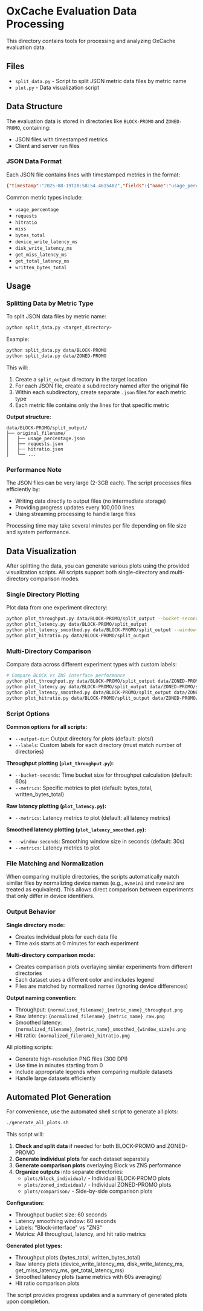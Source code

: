# OxCache Evaluation Data Processing

This directory contains tools for processing and analyzing OxCache evaluation data.

## Files

- `split_data.py` - Script to split JSON metric data files by metric name
- `plot.py` - Data visualization script

## Data Structure

The evaluation data is stored in directories like `BLOCK-PROMO` and `ZONED-PROMO`, containing:
- JSON files with timestamped metrics
- Client and server run files

### JSON Data Format

Each JSON file contains lines with timestamped metrics in the format:
```json
{"timestamp":"2025-08-19T20:58:54.461540Z","fields":{"name":"usage_percentage","value":0.0}}
```

Common metric types include:
- `usage_percentage`
- `requests`
- `hitratio`
- `miss`
- `bytes_total`
- `device_write_latency_ms`
- `disk_write_latency_ms`
- `get_miss_latency_ms`
- `get_total_latency_ms`
- `written_bytes_total`

## Usage

### Splitting Data by Metric Type

To split JSON data files by metric name:

```bash
python split_data.py <target_directory>
```

Example:
```bash
python split_data.py data/BLOCK-PROMO
python split_data.py data/ZONED-PROMO
```

This will:
1. Create a `split_output` directory in the target location
2. For each JSON file, create a subdirectory named after the original file
3. Within each subdirectory, create separate `.json` files for each metric type
4. Each metric file contains only the lines for that specific metric

**Output structure:**
```
data/BLOCK-PROMO/split_output/
├── original_filename/
│   ├── usage_percentage.json
│   ├── requests.json
│   ├── hitratio.json
│   └── ...
```

### Performance Note

The JSON files can be very large (2-3GB each). The script processes files efficiently by:
- Writing data directly to output files (no intermediate storage)
- Providing progress updates every 100,000 lines
- Using streaming processing to handle large files

Processing time may take several minutes per file depending on file size and system performance.

## Data Visualization

After splitting the data, you can generate various plots using the provided visualization scripts. All scripts support both single-directory and multi-directory comparison modes.

### Single Directory Plotting

Plot data from one experiment directory:

```bash
python plot_throughput.py data/BLOCK-PROMO/split_output --bucket-seconds 60
python plot_latency.py data/BLOCK-PROMO/split_output
python plot_latency_smoothed.py data/BLOCK-PROMO/split_output --window-seconds 30
python plot_hitratio.py data/BLOCK-PROMO/split_output
```

### Multi-Directory Comparison

Compare data across different experiment types with custom labels:

```bash
# Compare BLOCK vs ZNS interface performance
python plot_throughput.py data/BLOCK-PROMO/split_output data/ZONED-PROMO/split_output --labels Block-interface ZNS --bucket-seconds 60
python plot_latency.py data/BLOCK-PROMO/split_output data/ZONED-PROMO/split_output --labels Block-interface ZNS
python plot_latency_smoothed.py data/BLOCK-PROMO/split_output data/ZONED-PROMO/split_output --labels Block-interface ZNS --window-seconds 30
python plot_hitratio.py data/BLOCK-PROMO/split_output data/ZONED-PROMO/split_output --labels Block-interface ZNS
```

### Script Options

**Common options for all scripts:**
- `--output-dir`: Output directory for plots (default: plots/)
- `--labels`: Custom labels for each directory (must match number of directories)

**Throughput plotting (`plot_throughput.py`):**
- `--bucket-seconds`: Time bucket size for throughput calculation (default: 60s)
- `--metrics`: Specific metrics to plot (default: bytes_total, written_bytes_total)

**Raw latency plotting (`plot_latency.py`):**
- `--metrics`: Latency metrics to plot (default: all latency metrics)

**Smoothed latency plotting (`plot_latency_smoothed.py`):**
- `--window-seconds`: Smoothing window size in seconds (default: 30s)
- `--metrics`: Latency metrics to plot

### File Matching and Normalization

When comparing multiple directories, the scripts automatically match similar files by normalizing device names (e.g., `nvme1n1` and `nvme0n2` are treated as equivalent). This allows direct comparison between experiments that only differ in device identifiers.

### Output Behavior

**Single directory mode:**
- Creates individual plots for each data file
- Time axis starts at 0 minutes for each experiment

**Multi-directory comparison mode:**
- Creates comparison plots overlaying similar experiments from different directories
- Each dataset uses a different color and includes legend
- Files are matched by normalized names (ignoring device differences)

**Output naming convention:**
- Throughput: `{normalized_filename}_{metric_name}_throughput.png`
- Raw latency: `{normalized_filename}_{metric_name}_raw.png`
- Smoothed latency: `{normalized_filename}_{metric_name}_smoothed_{window_size}s.png`
- Hit ratio: `{normalized_filename}_hitratio.png`

All plotting scripts:
- Generate high-resolution PNG files (300 DPI)
- Use time in minutes starting from 0
- Include appropriate legends when comparing multiple datasets
- Handle large datasets efficiently

## Automated Plot Generation

For convenience, use the automated shell script to generate all plots:

```bash
./generate_all_plots.sh
```

This script will:
1. **Check and split data** if needed for both BLOCK-PROMO and ZONED-PROMO
2. **Generate individual plots** for each dataset separately
3. **Generate comparison plots** overlaying Block vs ZNS performance
4. **Organize outputs** into separate directories:
   - `plots/block_individual/` - Individual BLOCK-PROMO plots  
   - `plots/zoned_individual/` - Individual ZONED-PROMO plots
   - `plots/comparison/` - Side-by-side comparison plots

**Configuration:**
- Throughput bucket size: 60 seconds
- Latency smoothing window: 60 seconds
- Labels: "Block-interface" vs "ZNS"
- Metrics: All throughput, latency, and hit ratio metrics

**Generated plot types:**
- Throughput plots (bytes_total, written_bytes_total)
- Raw latency plots (device_write_latency_ms, disk_write_latency_ms, get_miss_latency_ms, get_total_latency_ms)
- Smoothed latency plots (same metrics with 60s averaging)
- Hit ratio comparison plots

The script provides progress updates and a summary of generated plots upon completion.